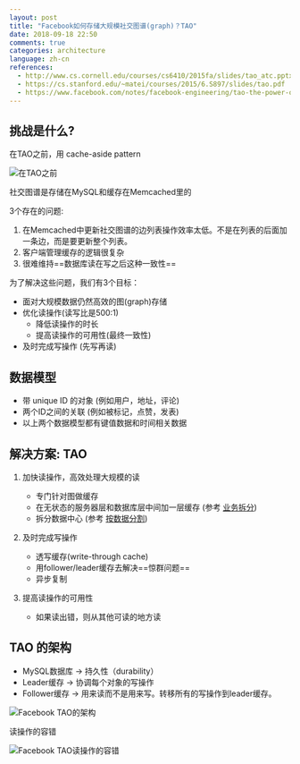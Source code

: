```yaml
---
layout: post
title: "Facebook如何存储大规模社交图谱(graph)？TAO"
date: 2018-09-18 22:50
comments: true
categories: architecture
language: zh-cn
references:
  - http://www.cs.cornell.edu/courses/cs6410/2015fa/slides/tao_atc.pptx
  - https://cs.stanford.edu/~matei/courses/2015/6.S897/slides/tao.pdf
  - https://www.facebook.com/notes/facebook-engineering/tao-the-power-of-the-graph/10151525983993920/
---
```


## 挑战是什么?

在TAO之前，用 cache-aside pattern

![在TAO之前](/img/tao-before.png)

社交图谱是存储在MySQL和缓存在Memcached里的


3个存在的问题:

1. 在Memcached中更新社交图谱的边列表操作效率太低。不是在列表的后面加一条边，而是要更新整个列表。
2. 客户端管理缓存的逻辑很复杂
3. 很难维持==数据库读在写之后这种一致性==


为了解决这些问题，我们有3个目标：

- 面对大规模数据仍然高效的图(graph)存储
- 优化读操作(读写比是500:1)
	- 降低读操作的时长
	- 提高读操作的可用性(最终一致性)
- 及时完成写操作 (先写再读)



## 数据模型

- 带 unique ID 的对象 (例如用户，地址，评论)
- 两个ID之间的关联 (例如被标记，点赞，发表)
- 以上两个数据模型都有键值数据和时间相关数据



## 解决方案: TAO


1. 加快读操作，高效处理大规模的读
	- 专门针对图做缓存
	- 在无状态的服务器层和数据库层中间加一层缓存 (参考 [业务拆分](/notes/42-how-to-scale-a-web-service))
	- 拆分数据中心 (参考 [按数据分割](/notes/42-how-to-scale-a-web-service))


2. 及时完成写操作
	- 透写缓存(write-through cache)
    - 用follower/leader缓存去解决==惊群问题==
	- 异步复制


3. 提高读操作的可用性
	- 如果读出错，则从其他可读的地方读



## TAO 的架构

- MySQL数据库 → 持久性（durability）
- Leader缓存 → 协调每个对象的写操作
- Follower缓存 → 用来读而不是用来写。转移所有的写操作到leader缓存。


![Facebook TAO的架构](/img/tao-architecture.png)


读操作的容错

![Facebook TAO读操作的容错](/img/tao-read-failover.png)
